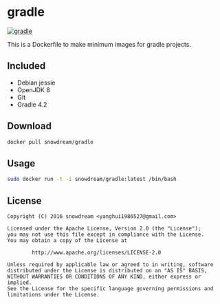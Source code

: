 # gradle
[![gradle](http://dockeri.co/image/snowdream/gradle)](https://hub.docker.com/r/snowdream/gradle/)

This is a Dockerfile to make minimum images for gradle projects.

## Included
* Debian jessie
* OpenJDK 8
* Git
* Gradle 4.2


## Download
```bash
docker pull snowdream/gradle
```

## Usage
```bash
sudo docker run -t -i snowdream/gradle:latest /bin/bash
```

## License
```
Copyright (C) 2016 snowdream <yanghui1986527@gmail.com>

Licensed under the Apache License, Version 2.0 (the "License");
you may not use this file except in compliance with the License.
You may obtain a copy of the License at

        http://www.apache.org/licenses/LICENSE-2.0

Unless required by applicable law or agreed to in writing, software
distributed under the License is distributed on an "AS IS" BASIS,
WITHOUT WARRANTIES OR CONDITIONS OF ANY KIND, either express or implied.
See the License for the specific language governing permissions and
limitations under the License.
```
